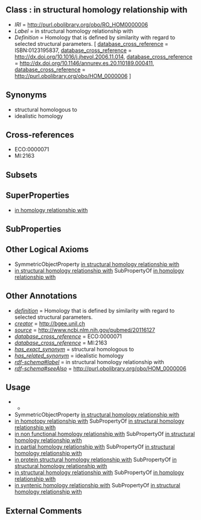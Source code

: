 
## Class : in structural homology relationship with

 * *IRI* = http://purl.obolibrary.org/obo/RO_HOM0000006
 * *Label* = in structural homology relationship with
 * *Definition* = Homology that is defined by similarity with regard to selected structural parameters. [ [database_cross_reference](../../ef/oboInOwl#hasDbXref.md) = ISBN:0123195837, [database_cross_reference](../../ef/oboInOwl#hasDbXref.md) = http://dx.doi.org/10.1016/j.jhevol.2006.11.014, [database_cross_reference](../../ef/oboInOwl#hasDbXref.md) = http://dx.doi.org/10.1146/annurev.es.20.110189.000411, [database_cross_reference](../../ef/oboInOwl#hasDbXref.md) = http://purl.obolibrary.org/obo/HOM_0000006 ]

## Synonyms

 * structural homologous to
 * idealistic homology

## Cross-references

 * ECO:0000071
 * MI:2163

## Subsets


## SuperProperties

 * [in homology relationship with](../../RO/01/RO_HOM0000001.md)

## SubProperties


## Other Logical Axioms

 * SymmetricObjectProperty [in structural homology relationship with](../../RO/06/RO_HOM0000006.md)
 * [in structural homology relationship with](../../RO/06/RO_HOM0000006.md) SubPropertyOf [in homology relationship with](../../RO/01/RO_HOM0000001.md)

## Other Annotations

 * *[definition](../../IAO/15/IAO_0000115.md)* = Homology that is defined by similarity with regard to selected structural parameters.
 * *[creator](../../or/creator.md)* = http://bgee.unil.ch
 * *[source](../../ce/source.md)* = http://www.ncbi.nlm.nih.gov/pubmed/20116127
 * *[database_cross_reference](../../ef/oboInOwl#hasDbXref.md)* = ECO:0000071
 * *[database_cross_reference](../../ef/oboInOwl#hasDbXref.md)* = MI:2163
 * *[has_exact_synonym](../../ym/oboInOwl#hasExactSynonym.md)* = structural homologous to
 * *[has_related_synonym](../../ym/oboInOwl#hasRelatedSynonym.md)* = idealistic homology
 * *[rdf-schema#label](../../el/rdf-schema#label.md)* = in structural homology relationship with
 * *[rdf-schema#seeAlso](../../so/rdf-schema#seeAlso.md)* = http://purl.obolibrary.org/obo/HOM_0000006

## Usage

 * -
 * SymmetricObjectProperty [in structural homology relationship with](../../RO/06/RO_HOM0000006.md)
 * [in homotopy relationship with](../../RO/71/RO_HOM0000071.md) SubPropertyOf [in structural homology relationship with](../../RO/06/RO_HOM0000006.md)
 * [in non functional homology relationship with](../../RO/16/RO_HOM0000016.md) SubPropertyOf [in structural homology relationship with](../../RO/06/RO_HOM0000006.md)
 * [in partial homology relationship with](../../RO/14/RO_HOM0000014.md) SubPropertyOf [in structural homology relationship with](../../RO/06/RO_HOM0000006.md)
 * [in protein structural homology relationship with](../../RO/15/RO_HOM0000015.md) SubPropertyOf [in structural homology relationship with](../../RO/06/RO_HOM0000006.md)
 * [in structural homology relationship with](../../RO/06/RO_HOM0000006.md) SubPropertyOf [in homology relationship with](../../RO/01/RO_HOM0000001.md)
 * [in syntenic homology relationship with](../../RO/10/RO_HOM0000010.md) SubPropertyOf [in structural homology relationship with](../../RO/06/RO_HOM0000006.md)

## External Comments

